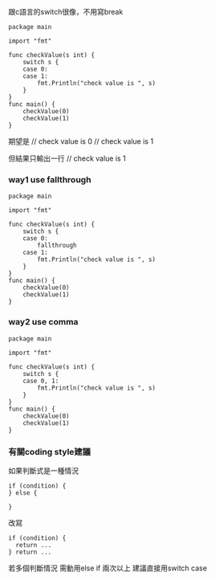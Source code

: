 跟c語言的switch很像，不用寫break

```
package main

import "fmt"

func checkValue(s int) {
	switch s {
	case 0:
	case 1:
		fmt.Println("check value is ", s)
	}
}
func main() {
	checkValue(0)
	checkValue(1)
}
```
期望是
// check value is 0
// check value is 1

但結果只輸出一行
// check value is 1

### way1 use fallthrough
```
package main

import "fmt"

func checkValue(s int) {
	switch s {
	case 0:
		fallthrough
	case 1:
		fmt.Println("check value is ", s)
	}
}
func main() {
	checkValue(0)
	checkValue(1)
}
```
### way2 use comma
```
package main

import "fmt"

func checkValue(s int) {
	switch s {
	case 0, 1:
		fmt.Println("check value is ", s)
	}
}
func main() {
	checkValue(0)
	checkValue(1)
}
```

### 有關coding style建議
如果判斷式是一種情況
```
if (condition) {
} else {

}
```
改寫
```
if (condition) {
  return ...
} return ...
```

若多個判斷情況
需動用else if 兩次以上
建議直接用switch case

